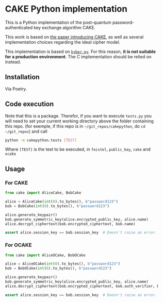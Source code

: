 # CAKE Python implementation

This is a Python implementation of the post-quantum password-authenticated key exchange algorithm CAKE.

This work is based on [the paper introducing CAKE](https://eprint.iacr.org/2023/470), as well as several implementation choices regarding the ideal cipher model.

This implementation is based on [`kyber-py`](https://github.com/GiacomoPope/kyber-py). For this reason, **it is not suitable for a production environment**. The C implementation should be relied on instead.

## Installation

Via Poetry.

## Code execution

Note that this is a package. Therefor, if you want to execute `tests.py` you will need to set your current working directory above the folder containing this repo. (for exemple, if this repo is in `~/git_repos/cakepython`, do `cd ~/git_repos`) and call

```sh
python -m cakepython.tests [TEST]
```

Where `[TEST]` is the test to be executed, in `feistel`, `public_key`, `cake` and `ocake`

## Usage

### For CAKE

```python
from cake import AliceCake, BobCake

alice = AliceCake(int(0).to_bytes(), b"password123")
bob = BobCake(int(0).to_bytes(), b"password123")

alice.generate_keypair()
bob.generate_symmetric_key(alice.encrypted_public_key, alice.name)
alice.decrypt_ciphertext(bob.encrypted_ciphertext, bob.name)

assert alice.session_key == bob.session_key  # Doesn't raise an error.
```

### For OCAKE

```python
from cake import AliceOCake, BobOCake

alice = AliceOCake(int(0).to_bytes(), b"password123")
bob = BobOCake(int(0).to_bytes(), b"password123")

alice.generate_keypair()
bob.generate_symmetric_key(alice.encrypted_public_key, alice.name)
alice.decrypt_ciphertext(bob.encrypted_ciphertext, bob.auth_verifier, bob.name)

assert alice.session_key == bob.session_key  # Doesn't raise an error.
```
